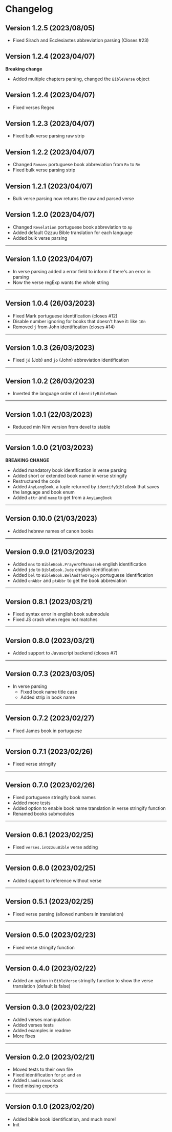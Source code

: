 # Changelog

## Version 1.2.5 (2023/08/05)

- Fixed Sirach and Ecclesiastes abbreviation parsing (Closes #23)

## Version 1.2.4 (2023/04/07)

**Breaking change**
- Added multiple chapters parsing, changed the `BibleVerse` object

## Version 1.2.4 (2023/04/07)

- Fixed verses Regex

## Version 1.2.3 (2023/04/07)

- Fixed bulk verse parsing raw strip

## Version 1.2.2 (2023/04/07)

- Changed `Romans` portuguese book abbreviation from `Ro` to `Rm`
- Fixed bulk verse parsing strip

## Version 1.2.1 (2023/04/07)

- Bulk verse parsing now returns the raw and parsed verse

## Version 1.2.0 (2023/04/07)

- Changed `Revelation` portuguese book abbreviation to `Ap`
- Added default Ozzuu Bible translation for each language
- Added bulk verse parsing

---

## Version 1.1.0 (2023/04/07)

- In verse parsing added a error field to inform if there's an error in parsing
- Now the verse regExp wants the whole string

---

## Version 1.0.4 (26/03/2023)

- Fixed Mark portuguese identification (closes #12)
- Disable number ignoring for books that doesn't have it: like `1Gn`
- Removed `j` from John identification (closes #14)

---

## Version 1.0.3 (26/03/2023)

- Fixed `jó` (Job) and `jo` (John) abbreviation identification

---

## Version 1.0.2 (26/03/2023)

- Inverted the language order of `identifyBibleBook`

---

## Version 1.0.1 (22/03/2023)

- Reduced min Nim version from devel to stable

---

## Version 1.0.0 (21/03/2023)

**BREAKING CHANGE**

- Added mandatory book identification in verse parsing
- Added short or extended book name in verse stringify
- Restructured the code
- Added `AnyLangBook`, a tuple returned by `identifyBibleBook` that saves the
  language and book enum
- Added `attr` and `name` to get from a `AnyLangBook`

---

## Version 0.10.0 (21/03/2023)

- Added hebrew names of canon books

---

## Version 0.9.0 (21/03/2023)

- Added `mns` to `BibleBook.PrayerOfManasseh` english identification
- Added `jde` to `BibleBook.Jude` english identification
- Added `bel` to `BibleBook.BelAndTheDragon` portuguese identification
- Added `enAbbr` and `ptAbbr` to get the book abbreviation

---

## Version 0.8.1 (2023/03/21)

- Fixed syntax error in english book submodule
- Fixed JS crash when regex not matches

---

## Version 0.8.0 (2023/03/21)

- Added support to Javascript backend (closes #7)

---

## Version 0.7.3 (2023/03/05)

- In verse parsing
  - Fixed book name title case
  - Added strip in book name

---

## Version 0.7.2 (2023/02/27)

- Fixed James book in portuguese

---

## Version 0.7.1 (2023/02/26)

- Fixed verse stringify

---

## Version 0.7.0 (2023/02/26)

- Fixed portuguese stringify book names
- Added more tests
- Added option to enable book name translation in verse stringify function
- Renamed books submodules

---

## Version 0.6.1 (2023/02/25)

- Fixed `verses.inOzzuuBible` verse adding

---

## Version 0.6.0 (2023/02/25)

- Added support to reference without verse

---

## Version 0.5.1 (2023/02/25)

- Fixed verse parsing (allowed numbers in translation)

---

## Version 0.5.0 (2023/02/23)

- Fixed verse stringify function

---

## Version 0.4.0 (2023/02/22)

- Added an option in `BibleVerse` stringify function to show the verse translation (default is false)

---

## Version 0.3.0 (2023/02/22)

- Added verses manipulation
- Added verses tests
- Added examples in readme
- More fixes

---

## Version 0.2.0 (2023/02/21)

- Moved tests to their own file
- Fixed identification for `pt` and `en`
- Added `Laodiceans` book
- fixed missing exports

---

## Version 0.1.0 (2023/02/20)

- Added bible book identification, and much more!
- Init
